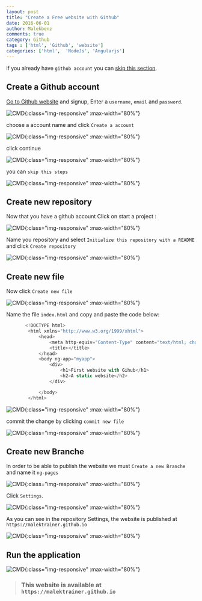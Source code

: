 ```yaml
---
layout: post
title: "Create a Free website with Github" 
date: 2016-06-01
author: Malekbenz
comments: true
category: Github
tags : ['html', 'Github', 'website']
categories: ['html',  'NodeJs', 'Angularjs']
---
```



if you already have `github account` you can  [skip this section](#create-new-repository). 

## Create a Github account


[Go to Github website](https://github.com/) and signup, Enter a `username`, `email` and `password`.

![CMD](/images/github/01.png){:class="img-responsive" :max-width="80%"}

choose a account name and click `Create a account` 

![CMD](/images/github/02.png){:class="img-responsive" :max-width="80%"}

click continue 

![CMD](/images/github/03.png){:class="img-responsive" :max-width="80%"}

you can `skip this steps`

![CMD](/images/github/04.png){:class="img-responsive" :max-width="80%"}


## Create new repository

Now that you have a github account Click on start a project :

![CMD](/images/github/05.png){:class="img-responsive" :max-width="80%"}

Name you repository and select `Initialize this repository with a README` and click `Create repository`

![CMD](/images/github/06.png){:class="img-responsive" :max-width="80%"}

## Create new file 

Now click `Create new file`

![CMD](/images/github/07.png){:class="img-responsive" :max-width="80%"}

Name the file `index.html` and copy and paste the code below: 

``` Javascript
       <!DOCTYPE html>
        <html xmlns="http://www.w3.org/1999/xhtml">
            <head>
                <meta http-equiv="Content-Type" content="text/html; charset=utf-8" />
                <title></title>
            </head>
            <body ng-app="myapp">
                <div>
                    <h1>First website with Gihub</h1>
                    <h2>A static website</h2>
                </div>

            </body>
        </html>
```

![CMD](/images/github/08.png){:class="img-responsive" :max-width="80%"}

commit the change by clicking `commit new file`

![CMD](/images/github/09.png){:class="img-responsive" :max-width="80%"}

## Create new Branche

In order to be able to publish the website we must `Create a new Branche` and name it `ng-pages`

![CMD](/images/github/10.png){:class="img-responsive" :max-width="80%"}

Click `Settings`.

![CMD](/images/github/11.png){:class="img-responsive" :max-width="80%"}

As you can see in the  repository Settings, the website is published at `https://malektrainer.github.io`

![CMD](/images/github/12.png){:class="img-responsive" :max-width="80%"}


## Run the application 
    

![CMD](/images/github/13.png){:class="img-responsive" :max-width="80%"}



>
> ### This website is available at `https://malektrainer.github.io`
>